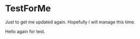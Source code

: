# TestForMe
Just to get me updated again.
Hopefully I will manage this time.

Hello again for test.

